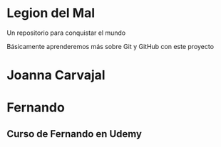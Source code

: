 # Legion del Mal
Un repositorio para conquistar el mundo

Básicamente aprenderemos más sobre Git y GitHub con este proyecto

# Joanna Carvajal
# Fernando



## Curso de Fernando en Udemy

